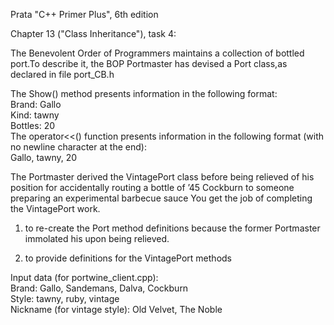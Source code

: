 Prata "C++ Primer Plus", 6th edition

Chapter 13 ("Class Inheritance"), task 4:

The Benevolent Order of Programmers maintains a collection of bottled port.To
describe it, the BOP Portmaster has devised a Port class,as declared in file port_CB.h

The Show() method presents information in the following format:   
Brand: Gallo  
Kind: tawny  
Bottles: 20  
The operator<<() function presents information in the following format (with no
newline character at the end):   
Gallo, tawny, 20

The Portmaster derived the VintagePort class before being relieved of his position for
accidentally routing a bottle of ’45 Cockburn to someone preparing 
an experimental barbecue sauce You get the job of completing the VintagePort work.

1) to re-create the Port method definitions because the former
Portmaster immolated his upon being relieved.

2) to provide definitions for the VintagePort methods

Input data (for portwine_client.cpp):  
Brand: Gallo, Sandemans, Dalva, Cockburn  
Style: tawny, ruby, vintage  
Nickname (for vintage style): Old Velvet, The Noble  

